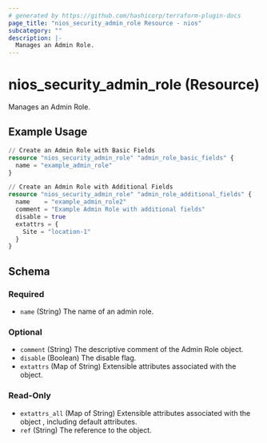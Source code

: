 ```yaml
---
# generated by https://github.com/hashicorp/terraform-plugin-docs
page_title: "nios_security_admin_role Resource - nios"
subcategory: ""
description: |-
  Manages an Admin Role.
---
```


# nios_security_admin_role (Resource)

Manages an Admin Role.

## Example Usage

```terraform
// Create an Admin Role with Basic Fields
resource "nios_security_admin_role" "admin_role_basic_fields" {
  name = "example_admin_role"
}

// Create an Admin Role with Additional Fields
resource "nios_security_admin_role" "admin_role_additional_fields" {
  name    = "example_admin_role2"
  comment = "Example Admin Role with additional fields"
  disable = true
  extattrs = {
    Site = "location-1"
  }
}
```

<!-- schema generated by tfplugindocs -->
## Schema

### Required

- `name` (String) The name of an admin role.

### Optional

- `comment` (String) The descriptive comment of the Admin Role object.
- `disable` (Boolean) The disable flag.
- `extattrs` (Map of String) Extensible attributes associated with the object.

### Read-Only

- `extattrs_all` (Map of String) Extensible attributes associated with the object , including default attributes.
- `ref` (String) The reference to the object.
